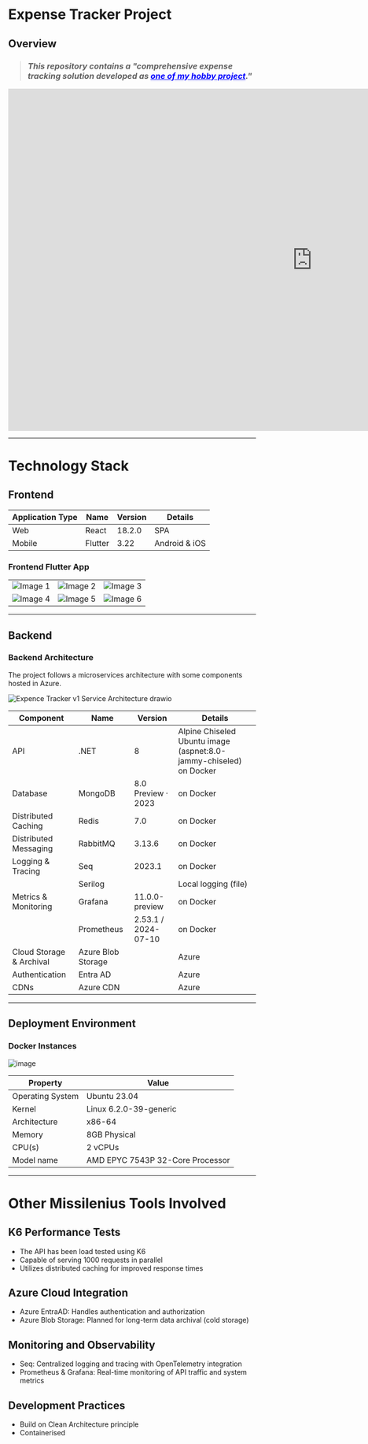 # Expense Tracker Project

## Overview
> ### _This repository contains a "comprehensive expense tracking solution developed as <font color="blue"><u>one of my hobby project</u></font>."_

<iframe width="1236" height="695" src="https://www.youtube.com/embed/4neii_v1MAQ" title="Demo" frameborder="0" allow="accelerometer; autoplay; clipboard-write; encrypted-media; gyroscope; picture-in-picture; web-share" referrerpolicy="strict-origin-when-cross-origin" allowfullscreen></iframe>

<hr/>

# Technology Stack

## Frontend

| Application Type     | Name    | Version | Details           |
|----------------------|---------|---------|-------------------|
| Web      | React   | 18.2.0  | SPA               |
| Mobile   | Flutter | 3.22    | Android & iOS     |

### Frontend Flutter App

|                        |                        |                        |
|------------------------|------------------------|------------------------|
| ![Image 1](https://github.com/user-attachments/assets/836e89a2-dbea-4f1d-a03f-e0f5268a0850) | ![Image 2](https://github.com/user-attachments/assets/3e5889d8-728d-451b-988b-da44a5309842) | ![Image 3](https://github.com/user-attachments/assets/23f33a41-de92-4a4a-a287-9eecf3a0b90f) |
| ![Image 4](https://github.com/user-attachments/assets/d185de12-ae4d-40b1-8330-1dcd04d9dbf1) | ![Image 5](https://github.com/user-attachments/assets/1af7a03e-c7f6-4c55-a2dc-6227304712ed) | ![Image 6](https://github.com/user-attachments/assets/6f1f6240-c527-487b-9cce-aa64cc5f2b83) |

<hr/>

## Backend

### Backend Architecture
The project follows a microservices architecture with some components hosted in Azure. 

![Expence Tracker v1 Service Architecture drawio](https://github.com/user-attachments/assets/cda79f7d-aadc-428d-9622-bfd8c9c10f98)

| Component             | Name       | Version             | Details                                                       |
|-----------------------|------------|---------------------|---------------------------------------------------------------|
| API                   | .NET       | 8                   | Alpine Chiseled Ubuntu image (aspnet:8.0-jammy-chiseled) on Docker |
| Database              | MongoDB    | 8.0 Preview · 2023  | on Docker                                                     |
| Distributed Caching   | Redis      | 7.0                 | on Docker                                                     |
| Distributed Messaging | RabbitMQ   | 3.13.6              | on Docker                                                     |
| Logging & Tracing     | Seq        | 2023.1              | on Docker                                                     |
|                       | Serilog    |                     | Local logging (file)                                          |
| Metrics & Monitoring  | Grafana    | 11.0.0-preview      | on Docker                                                     |
|                       | Prometheus | 2.53.1 / 2024-07-10 | on Docker                                                     |
| Cloud Storage & Archival  | Azure Blob Storage    |      | Azure                                                     |
| Authentication  | Entra AD    |       | Azure                                                     |
| CDNs  | Azure CDN   |       | Azure                                                     |

<hr/>

## Deployment Environment

### Docker Instances

![image](https://github.com/user-attachments/assets/998f1a15-5f85-46b9-b3de-217cebbe34fa)

| Property                | Value                              |
|-------------------------|------------------------------------|
| Operating System        | Ubuntu 23.04                       |
| Kernel                  | Linux 6.2.0-39-generic             |
| Architecture            | x86-64                             |
| Memory                  | 8GB Physical                       |
| CPU(s)                  | 2 vCPUs                            |
| Model name              | AMD EPYC 7543P 32-Core Processor   |
<hr/>

# Other Missilenius Tools Involved

## K6 Performance Tests
- The API has been load tested using K6
- Capable of serving 1000 requests in parallel
- Utilizes distributed caching for improved response times

## Azure Cloud Integration
- Azure EntraAD: Handles authentication and authorization
- Azure Blob Storage: Planned for long-term data archival (cold storage)

## Monitoring and Observability
- Seq: Centralized logging and tracing with OpenTelemetry integration
- Prometheus & Grafana: Real-time monitoring of API traffic and system metrics

## Development Practices
- Build on Clean Architecture principle
- Containerised
